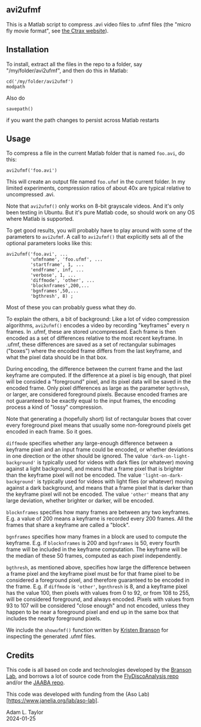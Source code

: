 ## avi2ufmf

This is a Matlab script to compress .avi video files to .ufmf files
(the "micro fly movie format", see [the Ctrax
website](https://ctrax.sourceforge.net/)).

## Installation

To install, extract all the files in the repo to a folder, say
"/my/folder/avi2ufmf", and then do this in Matlab:
```
cd('/my/folder/avi2ufmf')
modpath
```
Also do
```
savepath()
```
if you want the path changes to persist across Matlab restarts

## Usage

To compress a file in the current Matlab folder that is named
`foo.avi`, do this:
```
avi2ufmf('foo.avi')
```
This will create an output file named `foo.ufmf` in the current
folder.  In my limited experiments, compression ratios of about 40x are
typical relative to uncompressed .avi.

Note that `avi2ufmf()` only works on 8-bit grayscale videos.  And it's
only been testing in Ubuntu.  But it's pure Matlab code, so should
work on any OS where Matlab is supported.  

To get good results, you will probably have to play around with some
of the parameters to `avi2ufmf`.  A call to `avi2ufmf()` that
explicitly sets all of the optional parameters looks like this:
```
avi2ufmf('foo.avi', ...
         'ufmfname', 'foo.ufmf', ...
         'startframe', 1, ...
         'endframe', inf, ...
         'verbose', 1, ...
         'diffmode', 'other', ...
         'blocknframes',200,...
         'bgnframes',50,...
         'bgthresh', 8) ;
```

Most of these you can probably guess what they do.

To explain the others, a bit of background: Like a lot of video
compression algorithms, `avi2ufmf()` encodes a video by recording
"keyframes" every n frames.  In .ufmf, these are stored uncompressed.
Each frame is then encoded as a set of differences relative to the
most recent keyframe.  In .ufmf, these differences are saved as a set
of rectangular subimages ("boxes") where the encoded frame differs
from the last keyframe, and what the pixel data should be in that box.

During encoding, the difference between the current frame and the last
keyframe are computed.  If the difference at a pixel is big enough,
that pixel will be consided a "foreground" pixel, and its pixel data
will be saved in the encoded frame.  Only pixel differences as large
as the parameter `bgthresh`, or larger, are considered foreground
pixels.  Because encoded frames are not guaranteed to be exactly equal
to the input frames, the encoding process a kind of "lossy"
compression.

Note that generating a (hopefully short) list of rectangular boxes
that cover every foreground pixel means that usually some
non-foreground pixels get encoded in each frame.  So it goes.

`diffmode` specifies whether any large-enough difference between a
keyframe pixel and an input frame could be encoded, or whether
deviations in one direction or the other should be ignored.  The value
`'dark-on-light-background'` is typically used for videos with dark
flies (or whatever) moving against a light background, and means that
a frame pixel that is brighter than the keyframe pixel will not be
encoded.  The value `'light-on-dark-background'` is typically used for
videos with light flies (or whatever) moving against a dark
background, and means that a frame pixel that is darker than the
keyframe pixel will not be encoded.  The value `'other'` means that
any large deviation, whether brighter or darker, will be encoded.

`blocknframes` specifies how many frames are between any two keyframes.
E.g. a value of 200 means a keyframe is recorded every 200 frames.
All the frames that share a keyframe are called a "block".

`bgnframes` specifies how many frames in a block are used to compute
the keyframe.  E.g. if `blocknframes` is 200 and `bgnframes` is 50,
every fourth frame will be included in the keyframe computation.  The
keyframe will be the median of these 50 frames, computed as each pixel
independently.

`bgthresh`, as mentioned above, specifies how large the difference
between a frame pixel and the keyframe pixel must be for that frame
pixel to be considered a foreground pixel, and therefore guaranteed to
be encoded in the frame.  E.g. if `diffmode` is `'other'`, `bgnthresh`
is 8, and a keyframe pixel has the value 100, then pixels with values
from 0 to 92, or from 108 to 255, will be considered foreground, and
always encoded.  Pixels with values from 93 to 107 will be considered
"close enough" and not encoded, unless they happen to be near a
foreground pixel and end up in the same box that includes the nearby
foreground pixels.

We include the `showufmf()` function written by [Kristen
Branson](https://www.janelia.org/people/kristin-branson) for
inspecting the generated .ufmf files.

## Credits

This code is all based on code and technologies developed by the
[Branson Lab](https://www.janelia.org/lab/branson-lab), and borrows a
lot of source code from the [FlyDiscoAnalysis
repo](https://github.com/kristinbranson/FlyDiscoAnalysis/) and/or the
[JAABA repo](https://github.com/kristinbranson/JAABA).

This code was developed with funding from the (Aso
Lab)[https://www.janelia.org/lab/aso-lab].

Adam L. Taylor\
2024-01-25

